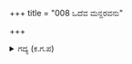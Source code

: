 +++
title = "008 ಒದೆವ ಮನ್ದರವನು"

+++

<details><summary>ಗದ್ಯ (ಕ.ಗ.ಪ) </summary>

8. ತನ್ನನ್ನು ಕಡೆಯುತ್ತಿರುವ ಮಂದರ ಪರ್ವತವನ್ನು ಸಮುದ್ರವು ಅಲೆಗಳಿಂದ ಅಪ್ಪಳಿಸುವಂತೆ ಕುದುರೆಗಳು ಆಕ್ರಮಣ ಮಾಡಿದವು. ಆನೆಗಳು ನುಗ್ಗಿದವು. ರಥಿಕರು ಒಳಹೊಕ್ಕು ಮುತ್ತಿದರು. ವಿವಿಧ ಆಯುಧಗಳನ್ನು ಹಿಡಿದ ಕಾಲಾಳುಗಳು ಒಟ್ಟಾಗಿ ಆರ್ಭಟಿಸುತ್ತ ಎದುರಾದರು. ಆದರೆ ಕರ್ಣನು ಒಬ್ಬನೇ ಅವರೆಲ್ಲರನ್ನೂ ಸವರಿಹಾಕಿ, ಶತ್ರ್ರುಗಳ ಮಹಾಸೈನ್ಯವನ್ನು ಚೆಲ್ಲಾಪಿಲ್ಲಿ ಮಾಡಿದನು.
</details>
